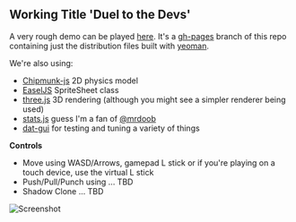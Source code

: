 ## Working Title 'Duel to the Devs'

A very rough demo can be played [here](http://flypup.github.com/game-off-2012/). It's a [gh-pages](http://pages.github.com/) branch of this repo containing just the distribution files built with [yeoman](https://github.com/yeoman).

We're also using:
* [Chipmunk-js](https://github.com/josephg/Chipmunk-js) 2D physics model
* [EaselJS](https://github.com/CreateJS/EaselJS) SpriteSheet class
* [three.js](http://threejs.org/) 3D rendering (although you might see a simpler renderer being used)
* [stats.js](https://github.com/mrdoob/stats.js) guess I'm a fan of [@mrdoob](https://github.com/mrdoob)
* [dat-gui](http://code.google.com/p/dat-gui/) for testing and tuning a variety of things

__Controls__

* Move using WASD/Arrows, gamepad L stick or if you're playing on a touch device, use the virtual L stick
* Push/Pull/Punch using ... TBD
* Shadow Clone ... TBD


![Screenshot](http://flypup.github.com/game-off-2012/img/ui/screenshot.jpg)
